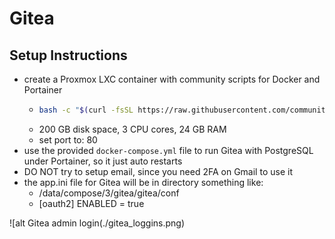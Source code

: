 # Gitea

## Setup Instructions

- create a Proxmox LXC container with community scripts for Docker and Portainer
  - ```bash
    bash -c "$(curl -fsSL https://raw.githubusercontent.com/community-scripts/ProxmoxVE/main/ct/docker.sh)"
    ```
  - 200 GB disk space, 3 CPU cores, 24 GB RAM
  - set port to: 80
- use the provided `docker-compose.yml` file to run Gitea with PostgreSQL under Portainer, so it just auto restarts
- DO NOT try to setup email, since you need 2FA on Gmail to use it
- the app.ini file for Gitea will be in directory something like:
  - /data/compose/3/gitea/gitea/conf
  - [oauth2]
    ENABLED = true

![alt Gitea admin login(./gitea_loggins.png)

